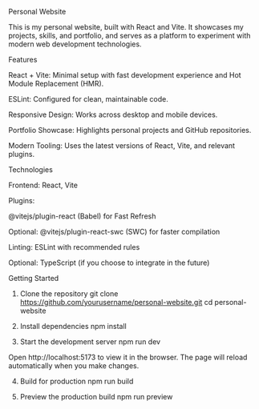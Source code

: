 Personal Website

This is my personal website, built with React and Vite. It showcases my projects, skills, and portfolio, and serves as a platform to experiment with modern web development technologies.

Features

React + Vite: Minimal setup with fast development experience and Hot Module Replacement (HMR).

ESLint: Configured for clean, maintainable code.

Responsive Design: Works across desktop and mobile devices.

Portfolio Showcase: Highlights personal projects and GitHub repositories.

Modern Tooling: Uses the latest versions of React, Vite, and relevant plugins.

Technologies

Frontend: React, Vite

Plugins:

@vitejs/plugin-react (Babel) for Fast Refresh

Optional: @vitejs/plugin-react-swc (SWC) for faster compilation

Linting: ESLint with recommended rules

Optional: TypeScript (if you choose to integrate in the future)

Getting Started
1. Clone the repository
git clone https://github.com/yourusername/personal-website.git
cd personal-website

2. Install dependencies
npm install

3. Start the development server
npm run dev


Open http://localhost:5173 to view it in the browser. The page will reload automatically when you make changes.

4. Build for production
npm run build

5. Preview the production build
npm run preview
